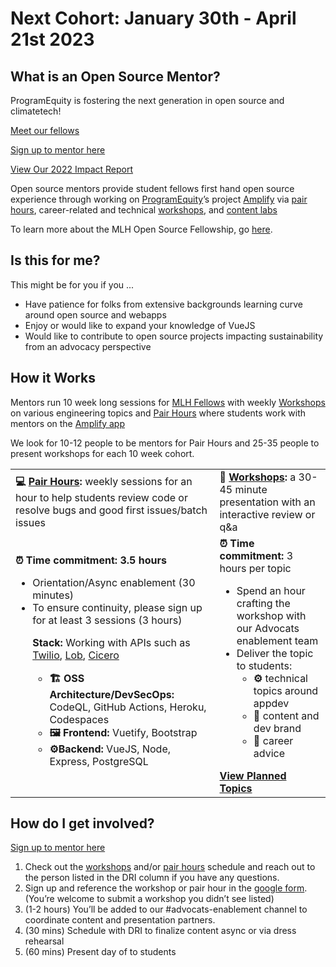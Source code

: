 # Next Cohort: January 30th - April 21st 2023

## What is an Open Source Mentor?
ProgramEquity is fostering the next generation in open source and climatetech!

[Meet our fellows](https://www.notion.so/programequity/ProgramEquity-Open-Source-Fellows-5f4dfc06109842779b81e8166c056334)

[Sign up to mentor here](https://forms.gle/ZdLDDTExwj6NrKuK8)

[View Our 2022 Impact Report](https://www.canva.com/design/DAFW7oovgdE/TTiES7OrTGG4hkeSGcofKQ/view?utm_content=DAFW7oovgdE&utm_campaign=designshare&utm_medium=link&utm_source=viewer)

Open source mentors provide student fellows first hand open source experience through working on [ProgramEquity](https://programequity.notion.site/ProgramEquity-6795c87b9a4a4eeea868294eacdb957c)’s project [Amplify](https://github.com/ProgramEquity/amplify) via [pair hours](./Pair%20Hours/README.md), career-related and technical [workshops](./Workshops/README.md), and [content labs](./Content%20Labs/README.md)

To learn more about the MLH Open Source Fellowship, go [here](https://fellowship.mlh.io/programs/open-source).

## Is this for me?

This might be for you if you ...

* Have patience for folks from extensive backgrounds learning curve around open source and webapps 
* Enjoy or would like to expand your knowledge of VueJS
* Would like to contribute to open source projects impacting sustainability from an advocacy perspective 

## How it Works

Mentors run 10 week long sessions for [MLH Fellows]() with weekly [Workshops](./Workshops/README.md) on various engineering topics and [Pair Hours](./Pair_Hours/README.md) where students work with mentors on the [Amplify app](https://github.com/ProgramEquity/amplify)

We look for 10-12 people to be mentors for Pair Hours and 25-35 people to present workshops for each 10 week cohort.

<table>
  <tr>
   <td>
<strong>💻 <a href="./Pair Hours/README.md">Pair Hours</a>: </strong>weekly sessions for an hour to help students review code or resolve bugs and good first issues/batch issues
   </td>
   <td><strong>🍎 <a href="./Workshops/README.md">Workshops</a>:</strong> a 30-45 minute presentation with an interactive review or q&a<strong> </strong>
   </td>
  </tr>
  <tr>
   <td><strong>⏰ Time commitment: 3.5 hours </strong>
<ul>

<li>Orientation/Async enablement (30 minutes)

<li>To ensure continuity, please sign up for at least 3 sessions (3 hours)

<p>
<strong>Stack: </strong>Working with APIs such as <a href="v">Twilio</a>, <a href="https://docs.lob.com/">Lob</a>, <a href="https://cicero.azavea.com/docs/">Cicero</a>
<ul>

<li><strong>🏗 OSS Architecture/DevSecOps: </strong>CodeQL, GitHub Actions, Heroku, Codespaces

<li><strong>🖼 Frontend: </strong>Vuetify, Bootstrap

<li><strong>⚙️Backend: </strong>VueJS, Node, Express, PostgreSQL
</li>
</ul>
</li>
</ul>
   </td>
   <td><strong>⏰ Time commitment:</strong> 3 hours per topic
<ul>

<li>Spend an hour crafting the workshop with our Advocats enablement team 

<li>Deliver the topic to students: 


<ul>

<li><strong>⚙️ </strong>technical topics around appdev

<li>🎤 content and dev brand 

<li>💼 career advice 
</li>
</ul>
</li>
</ul>
<strong><a href="Workshops/README">View Planned Topics</a></strong>
   </td>
  </tr>
</table>


## How do I get involved?

[Sign up to mentor here](https://forms.gle/ZdLDDTExwj6NrKuK8)

1. Check out the [workshops](Workshops/README) and/or [pair hours](Pair_Hours/README) schedule and reach out to the person listed in the DRI column if you have any questions.
2. Sign up and reference the workshop or pair hour in the [google form](https://forms.gle/WQZsUUWP3knJTzY9A). (You’re welcome to submit a workshop you didn’t see listed)
3. (1-2 hours) You’ll be added to our #advocats-enablement channel to coordinate content and presentation partners.
4. (30 mins) Schedule with DRI to finalize content async or via dress rehearsal
5. (60 mins) Present day of to students
